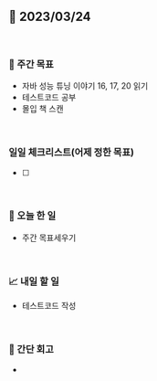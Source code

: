 ## 📅 2023/03/24

<br/>

### 🏹 주간 목표

- 자바 성능 튜닝 이야기 16, 17, 20 읽기
- 테스트코드 공부
- 몰입 책 스캔

<br/>

### 일일 체크리스트(어제 정한 목표)

- [ ] 

<br/>

### 💯 오늘 한 일

- 주간 목표세우기

<br/>

### 📈 내일 할 일

- 테스트코드 작성

<br/>

### 🧐 간단 회고

- 